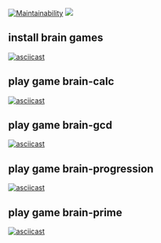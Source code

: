 [![Maintainability](https://api.codeclimate.com/v1/badges/a99a88d28ad37a79dbf6/maintainability)](https://codeclimate.com/github/codeclimate/codeclimate/maintainability)
![](https://github.com/antiyvt/backend-project-lvl1/workflows/Lint/badge.svg)

## install brain games
[![asciicast](https://asciinema.org/a/ldwWCl3WvohEHb1njqyB5tFIo.svg)](https://asciinema.org/a/ldwWCl3WvohEHb1njqyB5tFIo)

## play game brain-calc
[![asciicast](https://asciinema.org/a/D2DQ2F2x8kf7a9mExrMrFEDFB.svg)](https://asciinema.org/a/D2DQ2F2x8kf7a9mExrMrFEDFB)

## play game brain-gcd
[![asciicast](https://asciinema.org/a/yWYyFcuzkQnejbG0XYRWasGZ0.svg)](https://asciinema.org/a/yWYyFcuzkQnejbG0XYRWasGZ0)

## play game brain-progression
[![asciicast](https://asciinema.org/a/2shZcmyezHreBgxoHhFO6UQNc.svg)](https://asciinema.org/a/2shZcmyezHreBgxoHhFO6UQNc)

## play game brain-prime
[![asciicast](https://asciinema.org/a/gTwTvmHlCSoH6vNC2M471vwCz.svg)](https://asciinema.org/a/gTwTvmHlCSoH6vNC2M471vwCz)